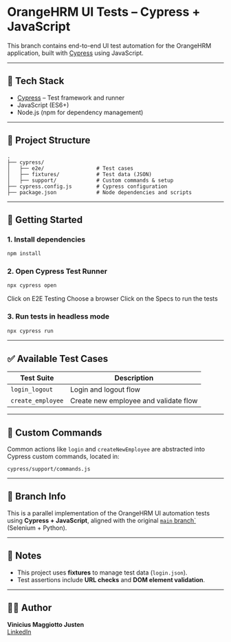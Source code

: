 # OrangeHRM UI Tests – Cypress + JavaScript

This branch contains end-to-end UI test automation for the OrangeHRM application, built with [Cypress](https://www.cypress.io/) using JavaScript.

---

## 🔧 Tech Stack

- [Cypress](https://www.cypress.io/) – Test framework and runner
- JavaScript (ES6+)
- Node.js (npm for dependency management)

---

## 📁 Project Structure

```
.
├── cypress/
│   ├── e2e/                 # Test cases
│   ├── fixtures/            # Test data (JSON)
│   ├── support/             # Custom commands & setup
├── cypress.config.js        # Cypress configuration
├── package.json             # Node dependencies and scripts
```

---

## 🚀 Getting Started

### 1. Install dependencies

```bash
npm install
```

### 2. Open Cypress Test Runner

```bash
npx cypress open
```

Click on E2E Testing
Choose a browser
Click on the Specs to run the tests

### 3. Run tests in headless mode

```bash
npx cypress run
```

---

## ✅ Available Test Cases

| Test Suite        | Description                           |
| ----------------- | ------------------------------------- |
| `login_logout`    | Login and logout flow                 |
| `create_employee` | Create new employee and validate flow |

---

## 🧪 Custom Commands

Common actions like `login` and `createNewEmployee` are abstracted into Cypress custom commands, located in:

```
cypress/support/commands.js
```

---

## 🌱 Branch Info

This is a parallel implementation of the OrangeHRM UI automation tests using **Cypress + JavaScript**, aligned with the original [`main` branch`](https://github.com/vinimj18/orangehrm-ui-tests) (Selenium + Python).

---

## 📌 Notes

- This project uses **fixtures** to manage test data (`login.json`).
- Test assertions include **URL checks** and **DOM element validation**.

---

## 👨‍💻 Author

**Vinicius Maggiotto Justen**  
[LinkedIn](https://www.linkedin.com/in/viniciusmaggiotto/)
